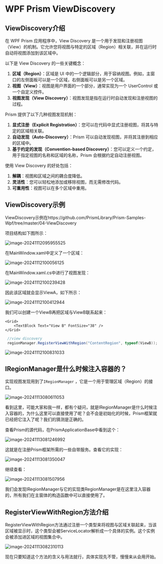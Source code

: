 # WPF Prism ViewDiscovery

## ViewDiscovery介绍

在 WPF Prism 应用程序中，View Discovery 是一个用于发现和注册视图（View）的机制。它允许您将视图与特定的区域（Region）相关联，并在运行时自动将视图添加到该区域中。

以下是 View Discovery 的一些关键概念：

1. **区域（Region）**：区域是 UI 中的一个逻辑部分，用于容纳视图。例如，主窗口的左侧面板可以是一个区域，右侧面板可以是另一个区域。
2. **视图（View）**：视图是用户界面的一个部分，通常实现为一个 UserControl 或一个自定义控件。
3. **视图发现（View Discovery）**：视图发现是指在运行时自动发现和注册视图的过程。

Prism 提供了以下几种视图发现机制：

1. **显式注册（Explicit Registration）**：您可以在代码中显式注册视图，将其与特定的区域相关联。
2. **自动发现（Auto-Discovery）**：Prism 可以自动发现视图，并将其注册到相应的区域中。
3. **基于约定的发现（Convention-based Discovery）**：您可以定义一个约定，用于指定视图的名称和区域的名称，Prism 会根据约定自动注册视图。

使用 View Discovery 的好处包括：

1. **解耦**：视图和区域之间的耦合度降低。
2. **灵活性**：您可以轻松地添加或移除视图，而无需修改代码。
3. **可重用性**：视图可以在多个区域中重用。

## ViewDiscovery示例

ViewDiscovery示例在https://github.com/PrismLibrary/Prism-Samples-Wpf/tree/master/04-ViewDiscovery

项目结构如下图所示：

![image-20241112095955525](https://mingupupup.oss-cn-wuhan-lr.aliyuncs.com/imgs/image-20241112095955525.png)

在MainWindow.xaml中定义了一个区域：

![image-20241112100056125](https://mingupupup.oss-cn-wuhan-lr.aliyuncs.com/imgs/image-20241112100056125.png)

在MainWindow.xaml.cs中进行了视图发现：

![image-20241112100239428](https://mingupupup.oss-cn-wuhan-lr.aliyuncs.com/imgs/image-20241112100239428.png)

因此该区域就会显示ViewA，如下所示：

![image-20241112100412944](https://mingupupup.oss-cn-wuhan-lr.aliyuncs.com/imgs/image-20241112100412944.png)

我们可以创建一个ViewB再把区域与ViewB联系起来：

```xaml
<Grid>
    <TextBlock Text="View B" FontSize="38" />     
</Grid>
```

```csharp
 //view discovery
 regionManager.RegisterViewWithRegion("ContentRegion", typeof(ViewB));
```

![image-20241112100831033](https://mingupupup.oss-cn-wuhan-lr.aliyuncs.com/imgs/image-20241112100831033.png)

## IRegionManager是什么时候注入容器的？

实现视图发现用到了`IRegionManager` ，它是一个用于管理区域（Region）的接口。

![image-20241113080611053](https://mingupupup.oss-cn-wuhan-lr.aliyuncs.com/imgs/image-20241113080611053.png)

看到这里，可能大家和我一样，都有个疑问，就是IRegionManager是什么时候注入容器的，为什么这里可以直接使用了呢？会不会是初始化的时候，Prism框架就已经把它注入了呢？我们的猜测是正确的。

查看Prism的源代码，在PrismApplicationBase中看到这个：

![image-20241113081246992](https://mingupupup.oss-cn-wuhan-lr.aliyuncs.com/imgs/image-20241113081246992.png)

这就是在注册Prism框架所需的一些自带服务。查看它的实现：

![image-20241113081350047](https://mingupupup.oss-cn-wuhan-lr.aliyuncs.com/imgs/image-20241113081350047.png)

继续查看：

![image-20241113081507956](https://mingupupup.oss-cn-wuhan-lr.aliyuncs.com/imgs/image-20241113081507956.png)

我们会发现IRegionManager与它的实现类RegionManager是在这里注入容器的，所有我们在主窗体的构造函数中可以直接使用了。

## RegisterViewWithRegion方法介绍

RegisterViewWithRegion方法通过注册一个类型来将视图与区域关联起来，当该区域被显示时，这个类型会被ServiceLocator解析成一个具体的实例。这个实例会被添加进区域的视图集合中。

![image-20241113082310113](https://mingupupup.oss-cn-wuhan-lr.aliyuncs.com/imgs/image-20241113082310113.png)

现在只要知道这个方法的含义与用法就行，具体实现先不管，慢慢来从会用开始。
